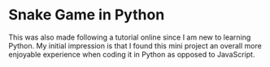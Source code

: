 # Snake Game in Python

This was also made following a tutorial online since I am new to learning Python.  My initial impression is that I found this mini project an overall more enjoyable experience when coding it in Python as opposed to JavaScript.  